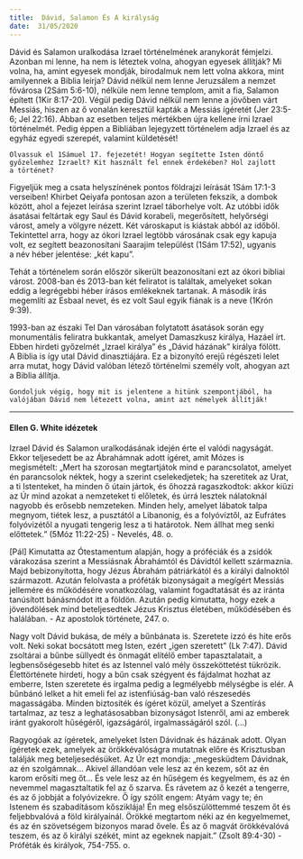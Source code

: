 ```yaml
---
title:  Dávid, Salamon És A királyság
date:  31/05/2020
---
```


Dávid és Salamon uralkodása Izrael történelmének aranykorát fémjelzi. Azonban mi lenne, ha nem is léteztek volna, ahogyan egyesek állítják? Mi volna, ha, amint egyesek mondják, birodalmuk nem lett volna akkora, mint amilyennek a Biblia leírja? Dávid nélkül nem lenne Jeruzsálem a nemzet fővárosa (2Sám 5:6-10), nélküle nem lenne templom, amit a fia, Salamon épített (1Kir 8:17-20). Végül pedig Dávid nélkül nem lenne a jövőben várt Messiás, hiszen az ő vonalán keresztül kapták a Messiás ígéretét (Jer 23:5-6; Jel 22:16). Abban az esetben teljes mértékben újra kellene írni Izrael történelmét. Pedig éppen a Bibliában lejegyzett történelem adja Izrael és az egyház egyedi szerepét, valamint küldetését!

`Olvassuk el 1Sámuel 17. fejezetét! Hogyan segítette Isten döntő győzelemhez Izraelt? Kit használt fel ennek érdekében? Hol zajlott a történet?`

Figyeljük meg a csata helyszínének pontos földrajzi leírását 1Sám 17:1-3 verseiben! Khirbet Qeiyafa pontosan azon a területen fekszik, a dombok között, ahol a fejezet leírása szerint Izrael táborhelye volt. Az utóbbi idők ásatásai feltártak egy Saul és Dávid korabeli, megerősített, helyőrségi várost, amely a völgyre nézett. Két városkaput is kiástak abból az időből. Tekintettel arra, hogy az ókori Izrael legtöbb városának csak egy kapuja volt, ez segített beazonosítani Saarajim települést (1Sám 17:52), ugyanis a név héber jelentése: „két kapu”.

Tehát a történelem során először sikerült beazonosítani ezt az ókori bibliai várost. 2008-ban és 2013-ban két feliratot is találtak, amelyeket sokan eddig a legrégebbi héber írásos emlékeknek tartanak. A második írás megemlíti az Esbaal nevet, és ez volt Saul egyik fiának is a neve (1Krón 9:39).

1993-ban az északi Tel Dan városában folytatott ásatások során egy monumentális feliratra bukkantak, amelyet Damaszkusz királya, Hazáel írt. Ebben hirdeti győzelmét „Izrael királya” és „Dávid házának” királya fölött. A Biblia is így utal Dávid dinasztiájára. Ez a bizonyító erejű régészeti lelet arra mutat, hogy Dávid valóban létező történelmi személy volt, ahogyan azt a Biblia állítja.

`Gondoljuk végig, hogy mit is jelentene a hitünk szempontjából, ha valójában Dávid nem létezett volna, amint azt némelyek állítják!`

---

#### Ellen G. White idézetek

Izrael Dávid és Salamon uralkodásának idején érte el valódi nagyságát. Ekkor teljesedett be az Ábrahámnak adott ígéret, amit Mózes is megismételt: „Mert ha szorosan megtartjátok mind e parancsolatot, amelyet én parancsolok néktek, hogy a szerint cselekedjetek; ha szeretitek az Urat, a ti Istenteket, ha minden ő útain jártok, és őhozzá ragaszkodtok: akkor kiűzi az Úr mind azokat a nemzeteket ti előletek, és úrrá lesztek nálatoknál nagyobb és erősebb nemzeteken. Minden hely, amelyet lábatok talpa megnyom, tiétek lesz, a pusztától a Libanonig, és a folyóvíztől, az Eufrátes folyóvizétől a nyugati tengerig lesz a ti határotok. Nem állhat meg senki előttetek.” (5Móz 11:22-25) - Nevelés, 48. o.

[Pál] Kimutatta az Ótestamentum alapján, hogy a próféciák és a zsidók várakozása szerint a Messiásnak Ábrahámtól és Dávidtól kellett származnia. Majd bebizonyította, hogy Jézus Ábrahám pátriárkától és a királyi dalnoktól származott. Azután felolvasta a próféták bizonyságait a megígért Messiás jellemére és működésére vonatkozólag, valamint fogadtatását és az iránta tanúsított bánásmódot itt a földön. Azután pedig kimutatta, hogy ezek a jövendölések mind beteljesedtek Jézus Krisztus életében, működésében és halálában. - Az apostolok története, 247. o.

Nagy volt Dávid bukása, de mély a bűnbánata is. Szeretete izzó és hite erős volt. Neki sokat bocsátott meg Isten, ezért „igen szeretett” (Lk 7:47). Dávid zsoltárai a bűnbe süllyedt és önmagát elítélő ember tapasztalatait, a legbensőségesebb hitet és az Istennel való mély összeköttetést tükrözik. Élettörténete hirdeti, hogy a bűn csak szégyent és fájdalmat hozhat az emberre, Isten szeretete és irgalma pedig a legmélyebb mélységbe is elér. A bűnbánó lelket a hit emeli fel az istenfiúság-ban való részesedés magasságába. Minden biztosíték és ígéret közül, amelyet a Szentírás tartalmaz, az tesz a leghatásosabban bizonyságot Istenről, ami az emberek iránt gyakorolt hűségéről, igazságáról, irgalmasságáról szól. (...)

Ragyogóak az ígéretek, amelyeket Isten Dávidnak és házának adott. Olyan ígéretek ezek, amelyek az örökkévalóságra mutatnak előre és Krisztusban találják meg beteljesedésüket. Az Úr ezt mondja: „megesküdtem Dávidnak, az én szolgámnak... Akivel állandóan vele lesz az én kezem, sőt az én karom erősíti meg őt... És vele lesz az én hűségem és kegyelmem, és az én nevemmel magasztaltatik fel az ő szarva. És rávetem az ő kezét a tengerre, és az ő jobbját a folyóvizekre. Ő így szólít engem: Atyám vagy te; én Istenem és szabadításom kősziklája! Én meg elsőszülöttemmé teszem őt és feljebbvalóvá a föld királyainál. Örökké megtartom néki az én kegyelmemet, és az én szövetségem bizonyos marad ővele. És az ő magvát örökkévalóvá teszem, és az ő királyi székét, mint az egeknek napjait.” (Zsolt 89:4-30) - Próféták és királyok, 754-755. o.

